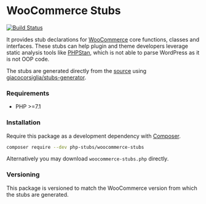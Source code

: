 # WooCommerce Stubs

[![Build Status](https://travis-ci.org/php-stubs/woocommerce-stubs.svg?branch=master)](https://travis-ci.org/php-stubs/woocommerce-stubs)

It provides stub declarations for [WooCommerce](https://woocommerce.com/)
core functions, classes and interfaces.
These stubs can help plugin and theme developers leverage static analysis tools
like [PHPStan](https://github.com/phpstan/phpstan),
which is not able to parse WordPress as it is not OOP code.

The stubs are generated directly from the [source](https://github.com/woocommerce/woocommerce)
using [giacocorsiglia/stubs-generator](https://github.com/GiacoCorsiglia/php-stubs-generator).

### Requirements

- PHP >=7.1

### Installation

Require this package as a development dependency with [Composer](https://getcomposer.org).

```bash
composer require --dev php-stubs/woocommerce-stubs
```

Alternatively you may download `woocommerce-stubs.php` directly.

### Versioning

This package is versioned to match the WooCommerce version from which the stubs are generated.
